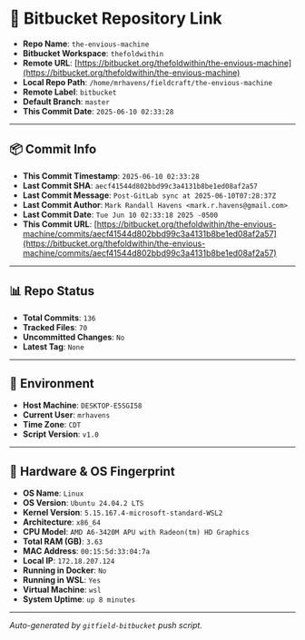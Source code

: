 # 🔗 Bitbucket Repository Link

- **Repo Name**: `the-envious-machine`
- **Bitbucket Workspace**: `thefoldwithin`
- **Remote URL**: [https://bitbucket.org/thefoldwithin/the-envious-machine](https://bitbucket.org/thefoldwithin/the-envious-machine)
- **Local Repo Path**: `/home/mrhavens/fieldcraft/the-envious-machine`
- **Remote Label**: `bitbucket`
- **Default Branch**: `master`
- **This Commit Date**: `2025-06-10 02:33:28`

---

## 📦 Commit Info

- **This Commit Timestamp**: `2025-06-10 02:33:28`
- **Last Commit SHA**: `aecf41544d802bbd99c3a4131b8be1ed08af2a57`
- **Last Commit Message**: `Post-GitLab sync at 2025-06-10T07:28:37Z`
- **Last Commit Author**: `Mark Randall Havens <mark.r.havens@gmail.com>`
- **Last Commit Date**: `Tue Jun 10 02:33:18 2025 -0500`
- **This Commit URL**: [https://bitbucket.org/thefoldwithin/the-envious-machine/commits/aecf41544d802bbd99c3a4131b8be1ed08af2a57](https://bitbucket.org/thefoldwithin/the-envious-machine/commits/aecf41544d802bbd99c3a4131b8be1ed08af2a57)

---

## 📊 Repo Status

- **Total Commits**: `136`
- **Tracked Files**: `70`
- **Uncommitted Changes**: `No`
- **Latest Tag**: `None`

---

## 🧭 Environment

- **Host Machine**: `DESKTOP-E5SGI58`
- **Current User**: `mrhavens`
- **Time Zone**: `CDT`
- **Script Version**: `v1.0`

---

## 🧬 Hardware & OS Fingerprint

- **OS Name**: `Linux`
- **OS Version**: `Ubuntu 24.04.2 LTS`
- **Kernel Version**: `5.15.167.4-microsoft-standard-WSL2`
- **Architecture**: `x86_64`
- **CPU Model**: `AMD A6-3420M APU with Radeon(tm) HD Graphics`
- **Total RAM (GB)**: `3.63`
- **MAC Address**: `00:15:5d:33:04:7a`
- **Local IP**: `172.18.207.124`
- **Running in Docker**: `No`
- **Running in WSL**: `Yes`
- **Virtual Machine**: `wsl`
- **System Uptime**: `up 8 minutes`

---

_Auto-generated by `gitfield-bitbucket` push script._
